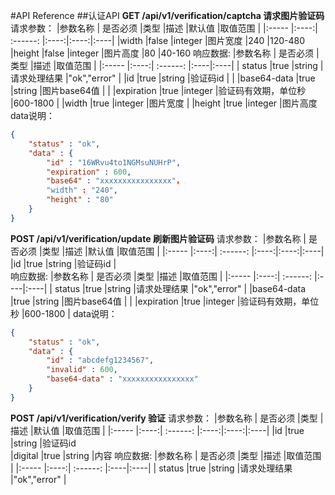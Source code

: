 #API Reference
##认证API
**GET /api/v1/verification/captcha 请求图片验证码**
请求参数：
|参数名称	|	是否必须	|类型	|描述	|默认值	|取值范围	|
|:-----	|:----:| :------: |:----:|:----:|:----|
|width	|false	|integer	|图片宽度	|240	|120-480
|height	|false	|integer	|图片高度	|80	|40-160
响应数据:
|参数名称	|	是否必须	|类型	|描述	|取值范围	|
|:-----	|:----:| :------: |:----|:----|
| status    |true	|string	|请求处理结果	|"ok","error"	|
|id	|true		|string	|验证码id	|	|
|base64-data	|true	|string	|图片base64值	|	|
|expiration	|true	|integer	|验证码有效期，单位秒	|600-1800	|
|width	|true	|integer	|图片宽度	|
|height	|true	|integer	|图片高度
data说明：
```json
{
	"status" : "ok",
	"data" : {
		"id" : "16WRvu4to1NGMsuNUHrP",
		"expiration" : 600,
		"base64" : "xxxxxxxxxxxxxxxx"，
		"width" : "240",
		"height" : "80"
	}
}
```
**POST /api/v1/verification/update 刷新图片验证码**
请求参数：
|参数名称	|	是否必须	|类型	|描述	|默认值	|取值范围	|
|:-----	|:----:| :------: |:----:|:----:|:----|
|id	|true	|string	|验证码id	|	
响应数据:
|参数名称	|	是否必须	|类型	|描述	|取值范围	|
|:-----	|:----:| :------: |:----|:----|
| status    |true	|string	|请求处理结果	|"ok","error"	|
|base64-data	|true	|string	|图片base64值	|	|
|expiration	|true	|integer	|验证码有效期，单位秒	|600-1800	|
data说明：
```json
{
	"status" : "ok",
	"data" : {
		"id" : "abcdefg1234567",
		"invalid" : 600,
		"base64-data" : "xxxxxxxxxxxxxxxx"
	}
}
```

**POST /api/v1/verification/verify 验证**
请求参数：
|参数名称	|	是否必须	|类型	|描述	|默认值	|取值范围	|
|:-----	|:----:| :------: |:----:|:----:|:----|
|id	|true	|string	|验证码id	
|digital	|true	|string	|内容
响应数据:
|参数名称	|	是否必须	|类型	|描述	|取值范围	|
|:-----	|:----:| :------: |:----|:----|
| status    |true	|string	|请求处理结果	|"ok","error"	|